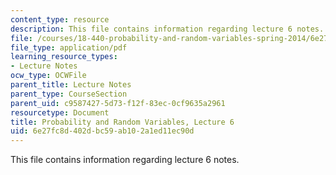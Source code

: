 ```yaml
---
content_type: resource
description: This file contains information regarding lecture 6 notes.
file: /courses/18-440-probability-and-random-variables-spring-2014/6e27fc8d402dbc59ab102a1ed11ec90d_MIT18_440S14_Lecture6.pdf
file_type: application/pdf
learning_resource_types:
- Lecture Notes
ocw_type: OCWFile
parent_title: Lecture Notes
parent_type: CourseSection
parent_uid: c9587427-5d73-f12f-83ec-0cf9635a2961
resourcetype: Document
title: Probability and Random Variables, Lecture 6
uid: 6e27fc8d-402d-bc59-ab10-2a1ed11ec90d
---
```

This file contains information regarding lecture 6 notes.


